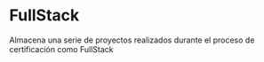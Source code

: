 # FullStack
Almacena una serie de proyectos realizados durante el proceso de certificación como FullStack
